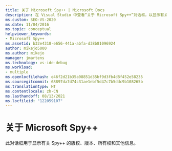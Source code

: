 ```yaml
---
title: 关于 Microsoft Spy++ | Microsoft Docs
description: 在 Visual Studio 中查看“关于 Microsoft Spy++”对话框，以显示有关 Spy++ 调试实用工具的版权、版本、所有权和其他信息。
ms.custom: SEO-VS-2020
ms.date: 11/04/2016
ms.topic: conceptual
helpviewer_keywords:
- Microsoft Spy++
ms.assetid: b32e4318-e656-441a-abfa-d38b81096924
author: mikejo5000
ms.author: mikejo
manager: jmartens
ms.technology: vs-ide-debug
ms.workload:
- multiple
ms.openlocfilehash: e46f2d21b35a08851d35bf9d3fb4d8f452e58235
ms.sourcegitcommit: 68897da7d74c31ae1ebf5d47c7b5ddc9b108265b
ms.translationtype: HT
ms.contentlocale: zh-CN
ms.lasthandoff: 08/13/2021
ms.locfileid: "122059107"
---
```

# <a name="about-microsoft-spy"></a>关于 Microsoft Spy++
此对话框用于显示有关 Spy++ 的版权、版本、所有权和其他信息。